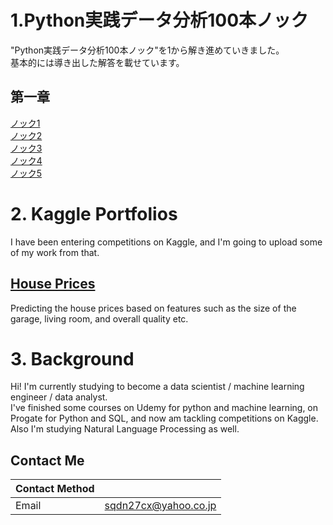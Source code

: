 # 1.Python実践データ分析100本ノック<br/>
"Python実践データ分析100本ノック"を1から解き進めていきました。<br/>
基本的には導き出した解答を載せています。

## 第一章<br/>
[ノック1](https://github.com/TS-0910/Portfolio/blob/master/%E3%83%8E%E3%83%83%E3%82%AF1.ipynb)<br/>
[ノック2](https://github.com/TS-0910/Portfolio/blob/master/%E3%83%8E%E3%83%83%E3%82%AF2.ipynb)<br/>
[ノック3](https://github.com/TS-0910/Portfolio/blob/master/%E3%83%8E%E3%83%83%E3%82%AF3.ipynb)<br/>
[ノック4](https://github.com/TS-0910/Portfolio/blob/master/%E3%83%8E%E3%83%83%E3%82%AF4.ipynb)<br/>
[ノック5](https://github.com/TS-0910/Portfolio/blob/master/%E3%83%8E%E3%83%83%E3%82%AF5-checkpoint.ipynb)


# 2. Kaggle Portfolios<br/>

I have been entering competitions on Kaggle, and I'm going to upload some of my work from that.<br/>

## [House Prices](https://github.com/TS-0910/Kaggle_Housing)

Predicting the house prices based on features such as the size of the garage, living room, and overall quality etc.

# 3. Background

Hi! I'm currently studying to become a data scientist / machine learning engineer / data analyst.<br/>
I've finished some courses on Udemy for python and machine learning, on Progate for Python and SQL, and now am tackling competitions on Kaggle. <br/>
Also I'm studying Natural Language Processing as well.

## Contact Me

| Contact Method |  |
| --- | --- |
|Email | sqdn27cx@yahoo.co.jp |
